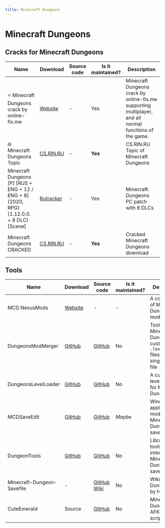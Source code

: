 ```yaml
---
title: Minecraft Dungeons
---
```


# Minecraft Dungeons

## Cracks for Minecraft Dungeons

Name | Download | Source code | Is it maintained? | Description
------ | ------ | ------ | ------| ------
⭐ Minecraft Dungeons crack by online-fix.me | [Website](https://online-fix.me/games/rpg/16413-minecraft-dungeons-po-seti.html) | - | Yes | Minecraft Dungeons crack by online-fix.me supporting multiplayer, and all normal functions of the game.
🌐 Minecraft Dungeons Topic|[CS.RIN.RU](https://cs.rin.ru/forum/viewtopic.php?f=22&t=116396)| - | **Yes** | CS.RIN.RU Topic of Minecraft Dungeons
Minecraft Dungeons [P] [RUS + ENG + 12 / ENG + 8] (2020, RPG) (1.12.0.0. + 8 DLC) [Scene] | [Rutracker](https://rutracker.org/forum/viewtopic.php?t=5998861) | - | Yes | Minecraft: Dungeons PC patch with 8 DLCs
Minecraft Dungeons CRACKED|[CS.RIN.RU](https://cs.rin.ru/forum/viewtopic.php?f=10&t=97669)| - | **Yes** | Cracked Minecraft Dungeons download

## Tools

Name | Download | Source code | Is it maintained? | Description
------ | ------ | ------ | ------| ------
MCD NexusMods | [Website](https://www.nexusmods.com/minecraftdungeons/mods/76) | - | - | A collection of Minecraft: Dungeons mods
DungeonsModMerger | [GitHub](https://github.com/LukeFZ/DungeonsModMerger/releases) | [GitHub](https://github.com/LukeFZ/DungeonsModMerger) | No | Tool to merge Minecraft: Dungeons custom `.levelmod` files into one single .pak file
DungeonsLevelLoader | [GitHub](https://github.com/LukeFZ/DungeonsLevelLoader/releases) | [GitHub](https://github.com/LukeFZ/DungeonsLevelLoader) | No | A custom level loader for Minecraft: Dungeons
MCDSaveEdit | [GitHub](https://github.com/CutFlame/MCDSaveEdit/releases) | [GitHub](https://github.com/CutFlame/MCDSaveEdit) | *Maybe* | Windows application for modifying Minecraft: Dungeons save files
DungeonTools | [GitHub](https://github.com/HellPie/DungeonTools/releases) | [GitHub](https://github.com/HellPie/DungeonTools) | No | Libraries and tools to interact with Minecraft: Dungeons save files.
Minecraft-Dungeon-Savefile | - | [GitHub Wiki](https://github.com/HecknTarnation/Minecraft-Dungeons-Savefile/wiki) | No | Wiki for DungeonTools by HellPie
CuteEmerald | Source | [GitHub](https://github.com/Mortafix/CuteEmerald) | No | Minecraft: Dungeons AFK farming script
